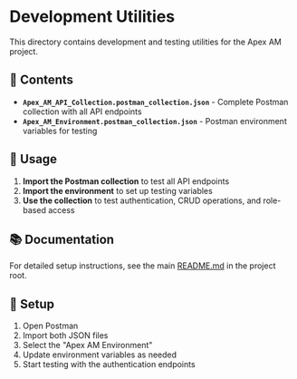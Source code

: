 # Development Utilities

This directory contains development and testing utilities for the Apex AM project.

## 📁 Contents

- **`Apex_AM_API_Collection.postman_collection.json`** - Complete Postman collection with all API endpoints
- **`Apex_AM_Environment.postman_collection.json`** - Postman environment variables for testing

## 🚀 Usage

1. **Import the Postman collection** to test all API endpoints
2. **Import the environment** to set up testing variables
3. **Use the collection** to test authentication, CRUD operations, and role-based access

## 📚 Documentation

For detailed setup instructions, see the main [README.md](../README.md) in the project root.

## 🔧 Setup

1. Open Postman
2. Import both JSON files
3. Select the "Apex AM Environment"
4. Update environment variables as needed
5. Start testing with the authentication endpoints
